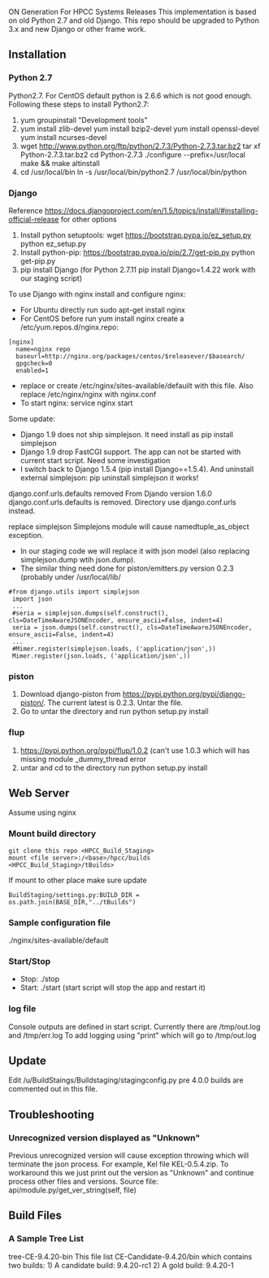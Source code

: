 ON Generation For HPCC Systems Releases
This implementation is based on old Python 2.7 and old Django.
This repo should be upgraded to Python 3.x and new Django or other frame work.

## Installation
### Python 2.7
Python2.7. For CentOS default python is 2.6.6 which is not good enough. Following these steps to install Python2.7:
1. yum groupinstall "Development tools"
2. yum install zlib-devel
   yum install bzip2-devel
   yum install openssl-devel
   yum install ncurses-devel
3. wget http://www.python.org/ftp/python/2.7.3/Python-2.7.3.tar.bz2
   tar xf Python-2.7.3.tar.bz2
   cd Python-2.7.3
   ./configure --prefix=/usr/local
   make && make altinstall
4. cd /usr/local/bin
   ln -s /usr/local/bin/python2.7 /usr/local/bin/python


### Django
Reference https://docs.djangoproject.com/en/1.5/topics/install/#installing-official-release for other options
1. Install python setuptools:
   wget https://bootstrap.pypa.io/ez_setup.py
   python ez_setup.py
2. Install python-pip:
   https://bootstrap.pypa.io/pip/2.7/get-pip.py
   python get-pip.py
3. pip install Django (for Python 2.7.11 pip install Django=1.4.22 work with our staging script)

To use Django with nginx install and configure nginx:
- For Ubuntu directly run sudo apt-get install nginx
- For CentOS before run yum install nginx create a /etc/yum.repos.d/nginx.repo:
```code
[nginx]
  name=nginx repo
  baseurl=http://nginx.org/packages/centos/$releasever/$basearch/
  gpgcheck=0
  enabled=1
```
- replace or create /etc/nginx/sites-available/defauilt with this file. Also replace /etc/nginx/nginx with nginx.conf
- To start nginx: service nginx start

Some update:
- Django 1.9 does not ship simplejson. It need install as pip install simplejson
- Django 1.9 drop FastCGI support. The app can not be started with current start script. Need some investigation
- I switch back to Django 1.5.4 (pip install Django==1.5.4). And uninstall external simplejson: pip uninstall simplejson it works!

django.conf.urls.defaults removed
From Djando version 1.6.0 django.conf.urls.defaults is removed. Directory use django.conf.urls instead.

replace simplejson
Simplejons module will cause namedtuple_as_object exception.
- In our staging code we will replace it with json model (also replacing simplejson.dump wtih json.dump).
- The similar thing need done for piston/emitters.py version 0.2.3 (probably under /usr/local/lib/<python>
```code
#from django.utils import simplejson
 import json
 ...
 #seria = simplejson.dumps(self.construct(), cls=DateTimeAwareJSONEncoder, ensure_ascii=False, indent=4)
 seria = json.dumps(self.construct(), cls=DateTimeAwareJSONEncoder, ensure_ascii=False, indent=4)
 ...
 #Mimer.register(simplejson.loads, ('application/json',))
 Mimer.register(json.loads, ('application/json',))
```

### piston
1. Download django-piston from https://pypi.python.org/pypi/django-piston/. The current latest is 0.2.3. Untar the file.
2. Go to untar the directory and run python setup.py install

### flup
1. https://pypi.python.org/pypi/flup/1.0.2 (can't use 1.0.3 which will has missing module _dummy_thread error
2. untar and cd to the directory run python setup.py install

## Web Server
Assume using nginx
### Mount build directory
```code
git clone this repo <HPCC_Build_Staging>
mount <file server>:/<base>/hpcc/builds   <HPCC_Build_Staging>/tBuilds>
```
If mount to other place make sure update 
```code
BuildStaging/settings.py:BUILD_DIR = os.path.join(BASE_DIR,"../tBuilds")
```

### Sample configuration file
./nginx/sites-available/default

### Start/Stop
- Stop: ./stop
- Start: ./start (start script will stop the app and restart it)

### log file
Console outputs are defined in start script. Currently there are /tmp/out.log and /tmp/err.log
To add logging using "print" which will go to /tmp/out.log

## Update 
Edit /u/BuildStaings/Buildstaging/stagingconfig.py
pre 4.0.0 builds are commented out in this file.


## Troubleshooting
### Unrecognized version displayed as "Unknown"
Previous unrecognized version will cause exception throwing which will terminate the json process. For example, Kel file KEL-0.5.4.zip. To workaround this we just print out the version as "Unknown" and continue process other files and versions. Source file: api/module.py/get_ver_string(self, file)


## Build Files
### A Sample Tree List
tree-CE-9.4.20-bin
This file list CE-Candidate-9.4.20/bin which contains two builds: 1) A candidate build: 9.4.20-rc1 2) A gold build: 9.4.20-1
